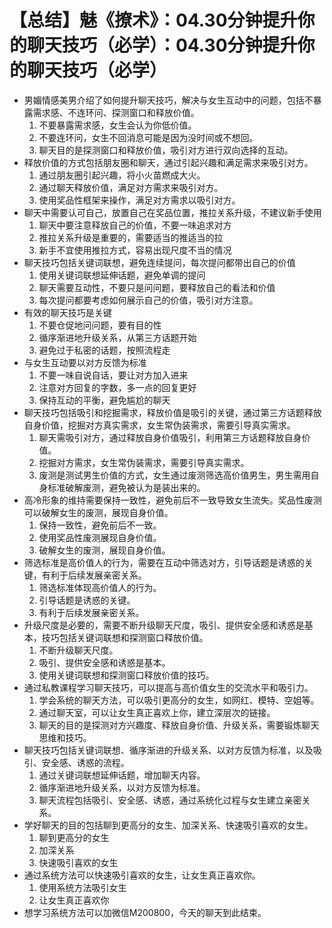 # 【总结】魅《撩术》：04.30分钟提升你的聊天技巧（必学）：04.30分钟提升你的聊天技巧（必学）

-   男媚情感美男介绍了如何提升聊天技巧，解决与女生互动中的问题，包括不暴露需求感、不连环问、探测窗口和释放价值。
    1.  不要暴露需求感，女生会认为你低价值。
    2.  不要连环问，女生不回消息可能是因为没时间或不想回。
    3.  聊天目的是探测窗口和释放价值，吸引对方进行双向选择的互动。
-   释放价值的方式包括朋友圈和聊天，通过引起兴趣和满足需求来吸引对方。
    1.  通过朋友圈引起兴趣，将小火苗燃成大火。
    2.  通过聊天释放价值，满足对方需求来吸引对方。
    3.  使用奖品性框架来操作，满足对方需求以吸引对方。
-   聊天中需要认可自己，放置自己在奖品位置，推拉关系升级，不建议新手使用
    1.  聊天中要注意释放自己的价值，不要一味追求对方
    2.  推拉关系升级是重要的，需要适当的推适当的拉
    3.  新手不宜使用推拉方式，容易出现尺度不当的情况
-   聊天技巧包括关键词联想，避免连续提问，每次提问都带出自己的价值
    1.  使用关键词联想延伸话题，避免单调的提问
    2.  聊天需要互动性，不要只是问问题，要释放自己的看法和价值
    3.  每次提问都要考虑如何展示自己的价值，吸引对方注意。
-   有效的聊天技巧是关键
    1.  不要仓促地问问题，要有目的性
    2.  循序渐进地升级关系，从第三方话题开始
    3.  避免过于私密的话题，按照流程走
-   与女生互动要以对方反馈为标准
    1.  不要一味自说自话，要让对方加入进来
    2.  注意对方回复的字数，多一点的回复更好
    3.  保持互动的平衡，避免尴尬的聊天
-   聊天技巧包括吸引和挖掘需求，释放价值是吸引的关键，通过第三方话题释放自身价值，挖掘对方真实需求，女生常伪装需求，需要引导真实需求。
    1.  聊天需吸引对方，通过释放自身价值吸引，利用第三方话题释放自身价值。
    2.  挖掘对方需求，女生常伪装需求，需要引导真实需求。
    3.  废测是测试男生价值的方式，女生通过废测筛选高价值男生，男生需用自身标准破解废测，避免被认为是装出来的。
-   高冷形象的维持需要保持一致性，避免前后不一致导致女生流失。奖品性废测可以破解女生的废测，展现自身价值。
    1.  保持一致性，避免前后不一致。
    2.  使用奖品性废测展现自身价值。
    3.  破解女生的废测，展现自身价值。
-   筛选标准是高价值人的行为，需要在互动中筛选对方，引导话题是诱惑的关键，有利于后续发展亲密关系。
    1.  筛选标准体现高价值人的行为。
    2.  引导话题是诱惑的关键。
    3.  有利于后续发展亲密关系。
-   升级尺度是必要的，需要不断升级聊天尺度，吸引、提供安全感和诱惑是基本，技巧包括关键词联想和探测窗口释放价值。
    1.  不断升级聊天尺度。
    2.  吸引、提供安全感和诱惑是基本。
    3.  使用关键词联想和探测窗口释放价值的技巧。
-   通过私教课程学习聊天技巧，可以提高与高价值女生的交流水平和吸引力。
    1.  学会系统的聊天方法，可以吸引更高分的女生，如网红、模特、空姐等。
    2.  通过聊天室，可以让女生真正喜欢上你，建立深层次的链接。
    3.  聊天的目的是探测对方兴趣度、释放自身价值、升级关系，需要锻炼聊天思维和技巧。
-   聊天技巧包括关键词联想、循序渐进的升级关系、以对方反馈为标准，以及吸引、安全感、诱惑的流程。
    1.  通过关键词联想延伸话题，增加聊天内容。
    2.  循序渐进地升级关系，以对方反馈为标准。
    3.  聊天流程包括吸引、安全感、诱惑，通过系统化过程与女生建立亲密关系。
-   学好聊天的目的包括聊到更高分的女生、加深关系、快速吸引喜欢的女生。
    1.  聊到更高分的女生
    2.  加深关系
    3.  快速吸引喜欢的女生
-   通过系统方法可以快速吸引喜欢的女生，让女生真正喜欢你。
    1.  使用系统方法吸引女生
    2.  让女生真正喜欢你
-   想学习系统方法可以加微信M200800，今天的聊天到此结束。